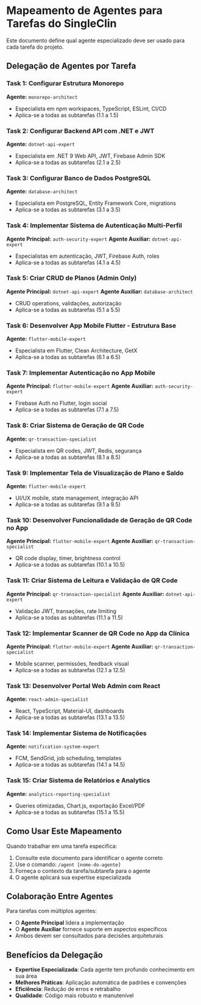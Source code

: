 # Mapeamento de Agentes para Tarefas do SingleClin

Este documento define qual agente especializado deve ser usado para cada tarefa do projeto.

## Delegação de Agentes por Tarefa

### Task 1: Configurar Estrutura Monorepo
**Agente:** `monorepo-architect`
- Especialista em npm workspaces, TypeScript, ESLint, CI/CD
- Aplica-se a todas as subtarefas (1.1 a 1.5)

### Task 2: Configurar Backend API com .NET e JWT
**Agente:** `dotnet-api-expert`
- Especialista em .NET 9 Web API, JWT, Firebase Admin SDK
- Aplica-se a todas as subtarefas (2.1 a 2.5)

### Task 3: Configurar Banco de Dados PostgreSQL
**Agente:** `database-architect`
- Especialista em PostgreSQL, Entity Framework Core, migrations
- Aplica-se a todas as subtarefas (3.1 a 3.5)

### Task 4: Implementar Sistema de Autenticação Multi-Perfil
**Agente Principal:** `auth-security-expert`
**Agente Auxiliar:** `dotnet-api-expert`
- Especialistas em autenticação, JWT, Firebase Auth, roles
- Aplica-se a todas as subtarefas (4.1 a 4.5)

### Task 5: Criar CRUD de Planos (Admin Only)
**Agente Principal:** `dotnet-api-expert`
**Agente Auxiliar:** `database-architect`
- CRUD operations, validações, autorização
- Aplica-se a todas as subtarefas (5.1 a 5.5)

### Task 6: Desenvolver App Mobile Flutter - Estrutura Base
**Agente:** `flutter-mobile-expert`
- Especialista em Flutter, Clean Architecture, GetX
- Aplica-se a todas as subtarefas (6.1 a 6.5)

### Task 7: Implementar Autenticação no App Mobile
**Agente Principal:** `flutter-mobile-expert`
**Agente Auxiliar:** `auth-security-expert`
- Firebase Auth no Flutter, login social
- Aplica-se a todas as subtarefas (7.1 a 7.5)

### Task 8: Criar Sistema de Geração de QR Code
**Agente:** `qr-transaction-specialist`
- Especialista em QR codes, JWT, Redis, segurança
- Aplica-se a todas as subtarefas (8.1 a 8.5)

### Task 9: Implementar Tela de Visualização de Plano e Saldo
**Agente:** `flutter-mobile-expert`
- UI/UX mobile, state management, integração API
- Aplica-se a todas as subtarefas (9.1 a 9.5)

### Task 10: Desenvolver Funcionalidade de Geração de QR Code no App
**Agente Principal:** `flutter-mobile-expert`
**Agente Auxiliar:** `qr-transaction-specialist`
- QR code display, timer, brightness control
- Aplica-se a todas as subtarefas (10.1 a 10.5)

### Task 11: Criar Sistema de Leitura e Validação de QR Code
**Agente Principal:** `qr-transaction-specialist`
**Agente Auxiliar:** `dotnet-api-expert`
- Validação JWT, transações, rate limiting
- Aplica-se a todas as subtarefas (11.1 a 11.5)

### Task 12: Implementar Scanner de QR Code no App da Clínica
**Agente Principal:** `flutter-mobile-expert`
**Agente Auxiliar:** `qr-transaction-specialist`
- Mobile scanner, permissões, feedback visual
- Aplica-se a todas as subtarefas (12.1 a 12.5)

### Task 13: Desenvolver Portal Web Admin com React
**Agente:** `react-admin-specialist`
- React, TypeScript, Material-UI, dashboards
- Aplica-se a todas as subtarefas (13.1 a 13.5)

### Task 14: Implementar Sistema de Notificações
**Agente:** `notification-system-expert`
- FCM, SendGrid, job scheduling, templates
- Aplica-se a todas as subtarefas (14.1 a 14.5)

### Task 15: Criar Sistema de Relatórios e Analytics
**Agente:** `analytics-reporting-specialist`
- Queries otimizadas, Chart.js, exportação Excel/PDF
- Aplica-se a todas as subtarefas (15.1 a 15.5)

## Como Usar Este Mapeamento

Quando trabalhar em uma tarefa específica:

1. Consulte este documento para identificar o agente correto
2. Use o comando: `/agent [nome-do-agente]`
3. Forneça o contexto da tarefa/subtarefa para o agente
4. O agente aplicará sua expertise especializada

## Colaboração Entre Agentes

Para tarefas com múltiplos agentes:
- O **Agente Principal** lidera a implementação
- O **Agente Auxiliar** fornece suporte em aspectos específicos
- Ambos devem ser consultados para decisões arquiteturais

## Benefícios da Delegação

- **Expertise Especializada**: Cada agente tem profundo conhecimento em sua área
- **Melhores Práticas**: Aplicação automática de padrões e convenções
- **Eficiência**: Redução de erros e retrabalho
- **Qualidade**: Código mais robusto e manutenível
